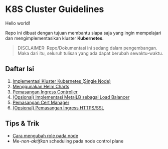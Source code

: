# K8S Cluster Guidelines #
Hello world!

Repo ini dibuat dengan tujuan membantu siapa saja yang ingin mempelajari dan mengimplementasikan kluster **Kubernetes**.

> DISCLAIMER: Repo/Dokumentasi ini sedang dalam pengembangan. Maka dari itu, seluruh tulisan yang ada dapat berubah sewaktu-waktu.

## Daftar Isi ##
1. [Implementasi Kluster Kubernetes (Single Node)](./001.md)
2. [Menggunakan Helm Charts](./005.md)
3. [Pemasangan Ingress Controller](./003.md)
4. [(Opsional) Implementasi MetalLB sebagai Load Balancer](./008.md)
5. [Pemasangan Cert Manager](./002.md)
6. [(Opsional) Pemasangan Ingress HTTPS/SSL](./004.md)

## Tips & Trik ##
- [Cara mengubah role pada node](./007.md)
- Me-*non-aktifkan* scheduling pada node control plane
